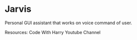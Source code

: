 # Jarvis
Personal GUI assistant that works on voice command of user.

Resources: Code With Harry Youtube Channel
